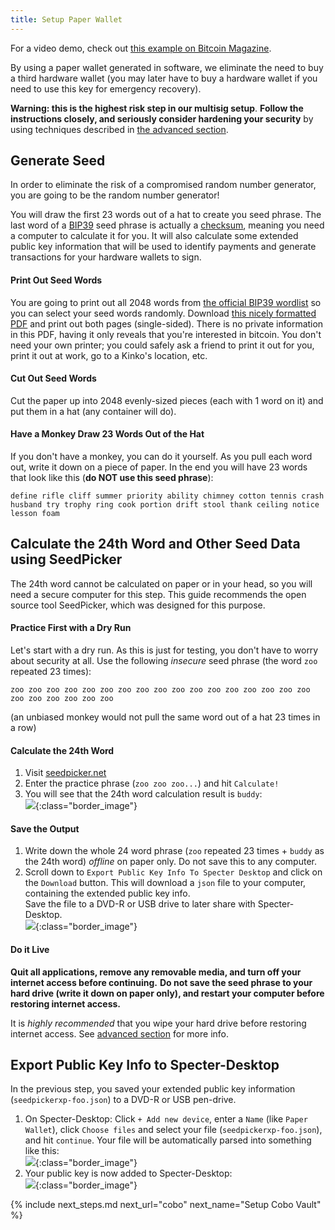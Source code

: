 ```yaml
---
title: Setup Paper Wallet
---
```


For a video demo, check out [this example on Bitcoin Magazine](https://www.pscp.tv/BitcoinMagazine/1lDxLygXdvmKm?t=24m05s).

By using a paper wallet generated in software, we eliminate the need to buy a third hardware wallet (you may later have to buy a hardware wallet if you need to use this key for emergency recovery).

**Warning: this is the highest risk step in our multisig setup**.
**Follow the instructions closely, and seriously consider hardening your security** by using techniques described in [the advanced section](paper-advanced).

## Generate Seed
In order to eliminate the risk of a compromised random number generator, you are going to be the random number generator!

You will draw the first 23 words out of a hat to create you seed phrase.
The last word of a [BIP39](https://github.com/bitcoin/bips/blob/master/bip-0039.mediawiki) seed phrase is actually a [checksum](https://en.wikipedia.org/wiki/Checksum), meaning you need a computer to calculate it for you.
It will also calculate some extended public key information that will be used to identify payments and generate transactions for your hardware wallets to sign.

#### Print Out Seed Words

You are going to print out all 2048 words from [the official BIP39 wordlist](https://github.com/bitcoin/bips/blob/master/bip-0039/english.txt) so you can select your seed words randomly.
Download [this nicely formatted PDF](/assets/guide/bip39_wordlist.pdf) and print out both pages (single-sided).
There is no private information in this PDF, having it only reveals that you're interested in bitcoin.
You don't need your own printer; you could safely ask a friend to print it out for you, print it out at work, go to a Kinko's location, etc.

#### Cut Out Seed Words
Cut the paper up into 2048 evenly-sized pieces (each with 1 word on it) and put them in a hat (any container will do).

#### Have a Monkey Draw 23 Words Out of the Hat
If you don't have a monkey, you can do it yourself.
As you pull each word out, write it down on a piece of paper.
In the end you will have 23 words that look like this (**do NOT use this seed phrase**):
```
define rifle cliff summer priority ability chimney cotton tennis crash husband try trophy ring cook portion drift stool thank ceiling notice lesson foam
```

## Calculate the 24th Word and Other Seed Data using SeedPicker
The 24th word cannot be calculated on paper or in your head, so you will need a secure computer
for this step. This guide recommends the open source tool SeedPicker, which was designed for this purpose.    

#### Practice First with a Dry Run
Let's start with a dry run. As this is just for testing, you don't have to worry about security at all.
Use the following *insecure* seed phrase (the word `zoo` repeated 23 times):
```
zoo zoo zoo zoo zoo zoo zoo zoo zoo zoo zoo zoo zoo zoo zoo zoo zoo zoo zoo zoo zoo zoo zoo 
```
(an unbiased monkey would not pull the same word out of a hat 23 times in a row)

#### Calculate the 24th Word
1. Visit [seedpicker.net](https://seedpicker.net)
1. Enter the practice phrase (`zoo zoo zoo...`) and hit `Calculate!`
1. You will see that the 24th word calculation result is `buddy`:  
![](/assets/img/setup-paper-seedpicker-example-output.png){:class="border_image"}  

#### Save the Output
1. Write down the whole 24 word phrase (`zoo` repeated 23 times + `buddy` as the 24th word) *offline* on paper only.
Do not save this to any computer.
1. Scroll down to `Export Public Key Info To Specter Desktop` and click on the `Download` button. 
This will download a `json` file to your computer, containing the extended public key info.  
Save the file to a DVD-R or USB drive to later share with Specter-Desktop.  
![](/assets/img/setup-paper-seedpicker-save-json.png){:class="border_image"}  


#### Do it Live
**Quit all applications, remove any removable media, and turn off your internet access before continuing.**
**Do not save the seed phrase to your hard drive (write it down on paper only), and restart your computer before restoring internet access.**

It is *highly recommended* that you wipe your hard drive before restoring internet access.
See [advanced section](paper-advanced) for more info.


## Export Public Key Info to Specter-Desktop
In the previous step, you saved your extended public key information (`seedpickerxp-foo.json`) to a DVD-R or USB pen-drive.

1. On Specter-Desktop: Click `+ Add new device`, enter a `Name` (like `Paper Wallet`), click `Choose files` and select your file (`seedpickerxp-foo.json`), and hit `continue`.
Your file will be automatically parsed into something like this:  
![](/assets/img/setup-paper-specter-input.png){:class="border_image"}  
1. Your public key is now added to Specter-Desktop:  
![](/assets/img/setup-paper-display-pubkey.png){:class="border_image"}  

{% include next_steps.md next_url="cobo" next_name="Setup Cobo Vault" %}
